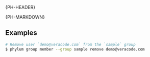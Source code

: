 {PH-HEADER}

{PH-MARKDOWN}

## Examples

```sh
# Remove user `demo@veracode.com` from the `sample` group
$ phylum group member --group sample remove demo@veracode.com
```
